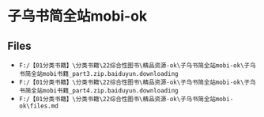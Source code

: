 # 子乌书简全站mobi-ok

## Files

- `F:/【01分类书籍】\分类书籍\22综合性图书\精品资源-ok\子乌书简全站mobi-ok\子乌书简全站mobi书籍_part3.zip.baiduyun.downloading`
- `F:/【01分类书籍】\分类书籍\22综合性图书\精品资源-ok\子乌书简全站mobi-ok\子乌书简全站mobi书籍_part4.zip.baiduyun.downloading`
- `F:/【01分类书籍】\分类书籍\22综合性图书\精品资源-ok\子乌书简全站mobi-ok\files.md`
